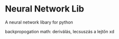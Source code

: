# Neural Network Lib
 A neural network libary for python



 backpropogation math:
    deriválás, lecsuszás a lejtőn xd
    